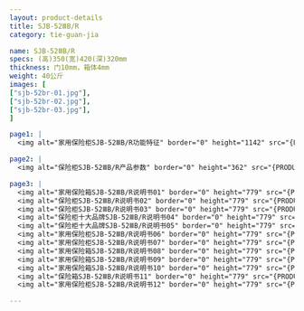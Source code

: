 ```yaml
---
layout: product-details
title: SJB-52ⅢB/R
category: tie-guan-jia

name: SJB-52ⅢB/R
specs: (高)350(宽)420(深)320mm
thickness: 门10mm，箱体4mm
weight: 40公斤
images: [
["sjb-52br-01.jpg"],
["sjb-52br-02.jpg"],
["sjb-52br-03.jpg"],
]

page1: |
  <img alt="家用保险柜SJB-52ⅢB/R功能特征" border="0" height="1142" src="{PRODUCT_IMAGES}products/sjb-gn.jpg" width="538" />

page2: |
  <img alt="保险柜SJB-52ⅢB/R产品参数" border="0" height="362" src="{PRODUCT_IMAGES}products/sjb-cpcs.jpg" width="538" />

page3: |
  <img alt="家用保险箱SJB-52ⅢB/R说明书01" border="0" height="779" src="{PRODUCT_IMAGES}products/sjb-sm01.jpg" width="528" /><br />
  <img alt="保险柜SJB-52ⅢB/R说明书02" border="0" height="779" src="{PRODUCT_IMAGES}products/sjb-sm02.jpg" width="528" /><br />
  <img alt="保险柜SJB-52ⅢB/R说明书03" border="0" height="779" src="{PRODUCT_IMAGES}products/sjb-sm03.jpg" width="528" /><br />
  <img alt="保险柜十大品牌SJB-52ⅢB/R说明书04" border="0" height="779" src="{PRODUCT_IMAGES}products/sjb-sm04.jpg" width="528" /><br />
  <img alt="保险柜十大品牌SJB-52ⅢB/R说明书05" border="0" height="779" src="{PRODUCT_IMAGES}products/sjb-sm05.jpg" width="528" /><br />
  <img alt="家用保险柜SJB-52ⅢB/R说明书06" border="0" height="779" src="{PRODUCT_IMAGES}products/sjb-sm06.jpg" width="528" /><br />
  <img alt="家用保险柜SJB-52ⅢB/R说明书07" border="0" height="779" src="{PRODUCT_IMAGES}products/sjb-sm07.jpg" width="528" /><br />
  <img alt="家用保险箱SJB-52ⅢB/R说明书08" border="0" height="779" src="{PRODUCT_IMAGES}products/sjb-sm08.jpg" width="528" /><br />
  <img alt="家用保险箱SJB-52ⅢB/R说明书09" border="0" height="779" src="{PRODUCT_IMAGES}products/sjb-sm09.jpg" width="528" /><br />
  <img alt="家用保险箱SJB-52ⅢB/R说明书10" border="0" height="779" src="{PRODUCT_IMAGES}products/sjb-sm10.jpg" width="528" /><br />
  <img alt="保险箱SJB-52ⅢB/R说明书11" border="0" height="779" src="{PRODUCT_IMAGES}products/sjb-sm11.jpg" width="528" /><br />
  <img alt="家用保险柜SJB-52ⅢB/R说明书12" border="0" height="779" src="{PRODUCT_IMAGES}products/sjb-sm12.jpg" width="528" />

---
```

